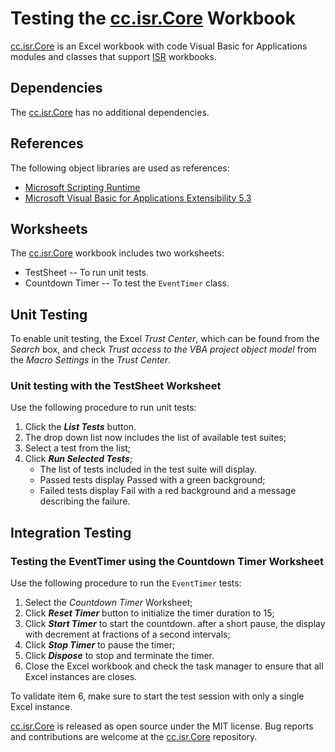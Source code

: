 # Testing the [cc.isr.Core] Workbook

[cc.isr.Core] is an Excel workbook with code Visual Basic for Applications modules and classes that support [ISR] workbooks.

## Dependencies

The [cc.isr.Core] has no additional dependencies.

## References

The following object libraries are used as references:

* [Microsoft Scripting Runtime]
* [Microsoft Visual Basic for Applications Extensibility 5.3]

## Worksheets

The [cc.isr.Core] workbook includes two worksheets: 

* TestSheet -- To run unit tests.
* Countdown Timer -- To test the `EventTimer` class.

## Unit Testing

To enable unit testing, the Excel _Trust Center_, which can be found from the _Search_ box, and check _Trust access to the VBA project object model_ from the _Macro Settings_ in the _Trust Center_.  

### Unit testing with the TestSheet Worksheet

Use the following procedure to run unit tests:
1) Click the ___List Tests___ button.
2) The drop down list now includes the list of available test suites;
3) Select a test from the list;
4) Click ___Run Selected Tests___;
   * The list of tests included in the test suite will display.
   * Passed tests display Passed with a green background;
   * Failed tests display Fail with a red background and a message describing the failure.

## Integration Testing

### Testing the EventTimer using the Countdown Timer Worksheet

Use the following procedure to run the `EventTimer` tests:

1) Select the _Countdown Timer_ Worksheet;
2) Click ___Reset Timer___ button to initialize the timer duration to 15;
3) Click ___Start Timer___ to start the countdown. after a short pause, the display with decrement at fractions of a second intervals;
4) Click ___Stop Timer___ to pause the timer;
5) Click ___Dispose___ to stop and terminate the timer.
6) Close the Excel workbook and check the task manager to ensure that all Excel instances are closes.

To validate item 6, make sure to start the test session with only a single Excel instance.

[cc.isr.Core] is released as open source under the MIT license.
Bug reports and contributions are welcome at the [cc.isr.Core] repository.

[cc.isr.Core]: https://github.com/ATECoder/vba.iot.tcp/src/core

[ISR]: https://www.integratedscientificresources.com

[Microsoft Scripting Runtime]: c:\windows\system32\scrrun.dll
[Microsoft Visual Basic for Applications Extensibility 5.3]: <c:/program&#32;files/common&#32;files/microsoft&#32;shared/vba/vba7.1/vbeui.dll>
